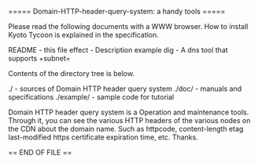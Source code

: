 
===== Domain-HTTP-header-query-system: a handy tools =====

Please read the following documents with a WWW browser.
How to install Kyoto Tycoon is explained in the specification.

README - this file 
effect - Description example 
dig - A dns tool that supports +subnet=

Contents of the directory tree is below.

./ - sources of Domain HTTP header query system 
./doc/ - manuals and specifications 
./example/ - sample code for tutorial

Domain HTTP header query system is a Operation and maintenance tools.
Through it, you can see the various HTTP headers of the various nodes on the CDN about the domain name.
Such as httpcode, content-length etag last-modified https certificate expiration time, etc.
Thanks.

== END OF FILE ==
